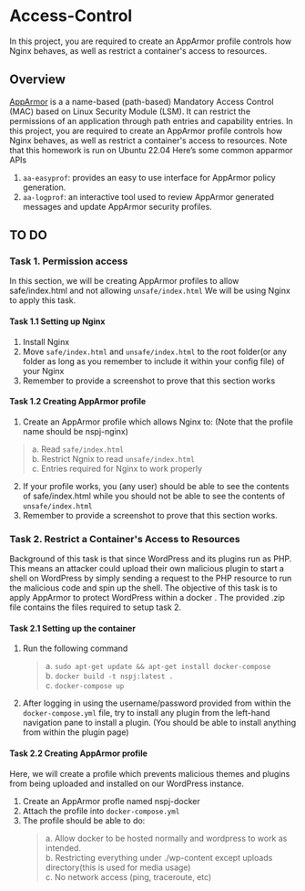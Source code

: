 # Access-Control
In this project, you are required to create an AppArmor profile controls how Nginx behaves, as well as restrict a container's access to resources. 
## Overview
[AppArmor](https://ubuntu.com/tutorials/beginning-apparmor-profile-development#1-overview) is a a name-based (path-based) Mandatory Access Control (MAC) based on Linux Security Module (LSM). It can restrict
the permissions of an application through path entries and capability entries.
In this project, you are required to create an AppArmor profile controls how Nginx behaves, as well as restrict a container's access to
resources. Note that this homework is run on Ubuntu 22.04
Here’s some common apparmor APIs
1. `aa-easyprof`: provides an easy to use interface for AppArmor policy generation.
2. `aa-logprof`: an interactive tool used to review AppArmor generated messages and update AppArmor security profiles.

## TO DO 
### Task 1. Permission access
In this section, we will be creating AppArmor profiles to allow safe/index.html and not allowing `unsafe/index.html` We will be using Nginx to apply this task.
#### Task 1.1 Setting up Nginx
1. Install Nginx
2. Move `safe/index.html` and `unsafe/index.html` to the root folder(or any folder as long as you remember to include it within your config file) of your Nginx
3. Remember to provide a screenshot to prove that this section works

#### Task 1.2 Creating AppArmor profile
1. Create an AppArmor profile which allows Nginx to: (Note that the profile name should be nspj-nginx)
> a. Read `safe/index.html`
> <br> b. Restrict Ngnix to read `unsafe/index.html`</br>
> c. Entries required for Nginx to work properly
2. If your profile works, you (any user) should be able to see the contents of safe/index.html while you should not be able to see the contents of `unsafe/index.html`
3. Remember to provide a screenshot to prove that this section works.

### Task 2. Restrict a Container's Access to Resources
Background of this task is that since WordPress and its plugins run as PHP. This means an attacker could upload their own malicious plugin to start a shell on WordPress by simply sending a request to the PHP resource to run the malicious code and spin up the shell. The objective of this task is to apply AppArmor to protect WordPress within a docker . The provided .zip file contains the files required
to setup task 2.
#### Task 2.1 Setting up the container
1. Run the following command
   > a. `sudo apt-get update && apt-get install docker-compose`
   > <br> b. `docker build -t nspj:latest .`</br>
   > c. `docker-compose up`
5. After logging in using the username/password provided from within the `docker-compose.yml` file, try to install any plugin from the left-hand navigation pane to install a plugin. (You should be able to install anything from within the plugin page)
#### Task 2.2 Creating AppArmor profile
Here, we will create a profile which prevents malicious themes and plugins from being uploaded and installed on our WordPress
instance.
1. Create an AppArmor profle named nspj-docker
2. Attach the profile into `docker-compose.yml`
3. The profile should be able to do:
   > a. Allow docker to be hosted normally and wordpress to work as intended.
   > <br> b. Restricting everything under ./wp-content except uploads directory(this is used for media usage)</br>
   > c. No network access (ping, traceroute, etc)
